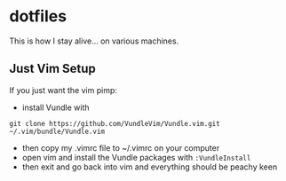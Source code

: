 # dotfiles
This is how I stay alive... on various machines.

## Just Vim Setup

If you just want the vim pimp:
- install Vundle with
```
git clone https://github.com/VundleVim/Vundle.vim.git ~/.vim/bundle/Vundle.vim
```
- then copy my .vimrc file to ~/.vimrc on your computer
- open vim and install the Vundle packages with `:VundleInstall`
- then exit and go back into vim and everything should be peachy keen
